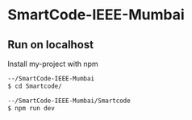 # SmartCode-IEEE-Mumbai


## Run on localhost

Install my-project with npm

```bash
--/SmartCode-IEEE-Mumbai
$ cd Smartcode/

--/SmartCode-IEEE-Mumbai/Smartcode
$ npm run dev
```
    
